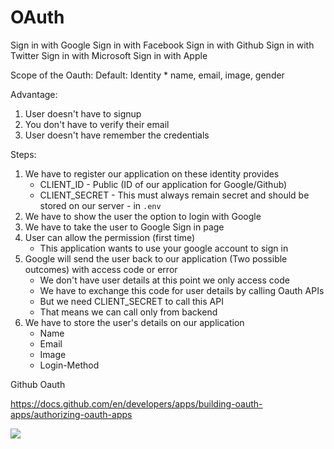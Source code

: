 
# OAuth

Sign in with Google
Sign in with Facebook
Sign in with Github
Sign in with Twitter
Sign in with Microsoft
Sign in with Apple

Scope of the Oauth:
Default: Identity
    * name, email, image, gender


Advantage:

1. User doesn't have to signup
2. You don't have to verify their email
3. User doesn't have remember the credentials

Steps: 
1. We have to register our application on these identity provides
   * CLIENT_ID - Public (ID of our application for Google/Github)
   * CLIENT_SECRET - This must always remain secret and should be stored on our server - in `.env`
2. We have to show the user the option to login with Google
3. We have to take the user to Google Sign in page
4. User can allow the permission (first time)
   * This application wants to use your google account to sign in
5. Google will send the user back to our application (Two possible outcomes) with access code or error
   * We don't have user details at this point we only access code
   * We have to exchange this code for user details by calling Oauth APIs
   * But we need CLIENT_SECRET to call this API
   * That means we can call only from backend
6. We have to store the user's details on our application
   * Name
   * Email
   * Image
   * Login-Method

Github Oauth

https://docs.github.com/en/developers/apps/building-oauth-apps/authorizing-oauth-apps


![](https://www.figma.com/file/Be0D3XKVIL5LpKH5csYtCu/User-Auth-Flow?node-id=799%3A145&t=f8rEtnXKThtM8MbJ-4)
